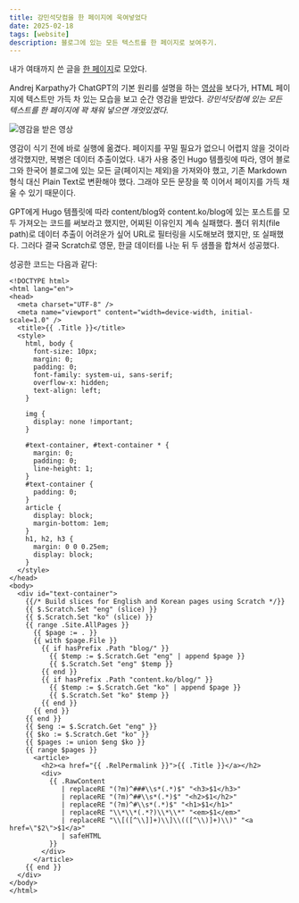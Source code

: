 ```yaml
---
title: 강민석닷컴을 한 페이지에 욱여넣었다
date: 2025-02-18
tags: [website]
description: 블로그에 있는 모든 텍스트를 한 페이지로 보여주기.
---
```


내가 여태까지 쓴 글을 [한 페이지](https://kangminsuk.com/all-texts/)로 모았다.

Andrej Karpathy가 ChatGPT의 기본 원리를 설명을 하는 [영상](https://www.youtube.com/watch?v=7xTGNNLPyMI&t=482s)을 보다가, HTML 페이지에 텍스트만 가득 차 있는 모습을 보고 순간 영감을 받았다. *강민석닷컴에 있는 모든 텍스트를 한 페이지에 꽉 채워 넣으면 개멋있겠다.*

![영감을 받은 영상](https://bear-images.sfo2.cdn.digitaloceanspaces.com/kangko/022x.webp)

영감이 식기 전에 바로 실행에 옮겼다. 페이지를 꾸밀 필요가 없으니 어렵지 않을 것이라 생각했지만, 복병은 데이터 추출이었다. 내가 사용 중인 Hugo 템플릿에 따라, 영어 블로그와 한국어 블로그에 있는 모든 글(페이지는 제외)을 가져와야 했고, 기존 Markdown 형식 대신 Plain Text로 변환해야 했다. 그래야 모든 문장을 쭉 이어서 페이지를 가득 채울 수 있기 때문이다.

GPT에게 Hugo 템플릿에 따라 content/blog와 content.ko/blog에 있는 포스트를 모두 가져오는 코드를 써보라고 했지만, 어찌된 이유인지 계속 실패했다. 폴더 위치(file path)로 데이터 추출이 어려운가 싶어 URL로 필터링을 시도해보려 했지만, 또 실패했다. 그러다 결국 Scratch로 영문, 한글 데이터를 나눈 뒤 두 샘플을 합쳐서 성공했다.

성공한 코드는 다음과 같다:

```
<!DOCTYPE html>
<html lang="en">
<head>
  <meta charset="UTF-8" />
  <meta name="viewport" content="width=device-width, initial-scale=1.0" />
  <title>{{ .Title }}</title>
  <style>
    html, body {
      font-size: 10px;
      margin: 0;
      padding: 0;
      font-family: system-ui, sans-serif;
      overflow-x: hidden;
      text-align: left;
    }

    img {
      display: none !important;
    }

    #text-container, #text-container * {
      margin: 0;
      padding: 0;
      line-height: 1;
    }
    #text-container {
      padding: 0;
    }
    article {
      display: block;
      margin-bottom: 1em;
    }
    h1, h2, h3 {
      margin: 0 0 0.25em;
      display: block;
    }
  </style>
</head>
<body>
  <div id="text-container">
    {{/* Build slices for English and Korean pages using Scratch */}}
    {{ $.Scratch.Set "eng" (slice) }}
    {{ $.Scratch.Set "ko" (slice) }}
    {{ range .Site.AllPages }}
      {{ $page := . }}
      {{ with $page.File }}
        {{ if hasPrefix .Path "blog/" }}
          {{ $temp := $.Scratch.Get "eng" | append $page }}
          {{ $.Scratch.Set "eng" $temp }}
        {{ end }}
        {{ if hasPrefix .Path "content.ko/blog/" }}
          {{ $temp := $.Scratch.Get "ko" | append $page }}
          {{ $.Scratch.Set "ko" $temp }}
        {{ end }}
      {{ end }}
    {{ end }}
    {{ $eng := $.Scratch.Get "eng" }}
    {{ $ko := $.Scratch.Get "ko" }}
    {{ $pages := union $eng $ko }}
    {{ range $pages }}
      <article>
        <h2><a href="{{ .RelPermalink }}">{{ .Title }}</a></h2>
        <div>
          {{ .RawContent
             | replaceRE "(?m)^###\\s*(.*)$" "<h3>$1</h3>"
             | replaceRE "(?m)^##\\s*(.*)$" "<h2>$1</h2>"
             | replaceRE "(?m)^#\\s*(.*)$" "<h1>$1</h1>"
             | replaceRE "\\*\\*(.*?)\\*\\*" "<em>$1</em>"
             | replaceRE "\\[([^\\]]+)\\]\\(([^\\)]+)\\)" "<a href=\"$2\">$1</a>"
             | safeHTML
          }}
        </div>
      </article>
    {{ end }}
  </div>
</body>
</html>
```

